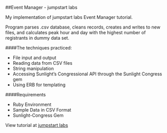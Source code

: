 ##Event Manager - jumpstart labs

My implementation of jumpstart labs Event Manager tutorial.

Program parses .csv database, cleans records, creates and writes to new files, and calculates peak hour and day with the highest number of registrants in dummy data set.

####The techniques practiced:

* File input and output
* Reading data from CSV files
* String manipulation
* Accessing Sunlight’s Congressional API through the Sunlight Congress gem
* Using ERB for templating

####Requirements

* Ruby Environment
* Sample Data in CSV Format
* Sunlight-Congress Gem

View tutorial at [jumpstart labs](http://tutorials.jumpstartlab.com/projects/eventmanager.html)